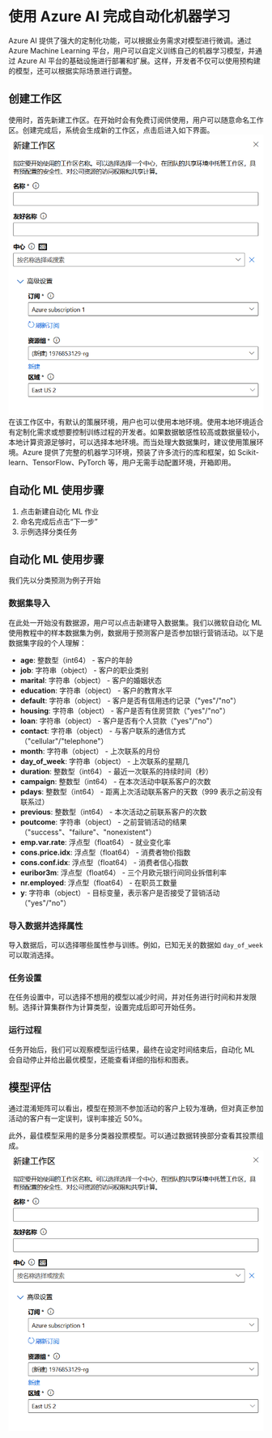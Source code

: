 # 使用 Azure AI 完成自动化机器学习

Azure AI 提供了强大的定制化功能，可以根据业务需求对模型进行微调。通过 Azure Machine Learning 平台，用户可以自定义训练自己的机器学习模型，并通过 Azure AI 平台的基础设施进行部署和扩展。这样，开发者不仅可以使用预构建的模型，还可以根据实际场景进行调整。

## 创建工作区

使用时，首先新建工作区。在开始时会有免费订阅供使用，用户可以随意命名工作区。创建完成后，系统会生成新的工作区，点击后进入如下界面。
![1](images/1.png)
在该工作区中，有默认的策展环境，用户也可以使用本地环境。使用本地环境适合有定制化需求或想要控制训练过程的开发者。如果数据敏感性较高或数据量较小，本地计算资源足够时，可以选择本地环境。而当处理大数据集时，建议使用策展环境。Azure 提供了完整的机器学习环境，预装了许多流行的库和框架，如 Scikit-learn、TensorFlow、PyTorch 等，用户无需手动配置环境，开箱即用。

## 自动化 ML 使用步骤

1. 点击新建自动化 ML 作业
2. 命名完成后点击“下一步”
3. 示例选择分类任务

## 自动化 ML 使用步骤
我们先以分类预测为例子开始

### 数据集导入
在此处一开始没有数据源，用户可以点击新建导入数据集。我们以微软自动化 ML 使用教程中的样本数据集为例，数据用于预测客户是否参加银行营销活动。以下是数据集字段的个人理解：

- **age**: 整数型（int64） - 客户的年龄
- **job**: 字符串（object） - 客户的职业类别
- **marital**: 字符串（object） - 客户的婚姻状态
- **education**: 字符串（object） - 客户的教育水平
- **default**: 字符串（object） - 客户是否有信用违约记录（"yes"/"no"）
- **housing**: 字符串（object） - 客户是否有住房贷款（"yes"/"no"）
- **loan**: 字符串（object） - 客户是否有个人贷款（"yes"/"no"）
- **contact**: 字符串（object） - 与客户联系的通信方式（"cellular"/"telephone"）
- **month**: 字符串（object） - 上次联系的月份
- **day_of_week**: 字符串（object） - 上次联系的星期几
- **duration**: 整数型（int64） - 最近一次联系的持续时间（秒）
- **campaign**: 整数型（int64） - 在本次活动中联系客户的次数
- **pdays**: 整数型（int64） - 距离上次活动联系客户的天数（999 表示之前没有联系过）
- **previous**: 整数型（int64） - 本次活动之前联系客户的次数
- **poutcome**: 字符串（object） - 之前营销活动的结果（"success"、"failure"、"nonexistent"）
- **emp.var.rate**: 浮点型（float64） - 就业变化率
- **cons.price.idx**: 浮点型（float64） - 消费者物价指数
- **cons.conf.idx**: 浮点型（float64） - 消费者信心指数
- **euribor3m**: 浮点型（float64） - 三个月欧元银行间同业拆借利率
- **nr.employed**: 浮点型（float64） - 在职员工数量
- **y**: 字符串（object） - 目标变量，表示客户是否接受了营销活动（"yes"/"no"）

### 导入数据并选择属性
导入数据后，可以选择哪些属性参与训练。例如，已知无关的数据如 `day_of_week` 可以取消选择。

### 任务设置
在任务设置中，可以选择不想用的模型以减少时间，并对任务进行时间和并发限制。选择计算集群作为计算类型，设置完成后即可开始任务。

### 运行过程
任务开始后，我们可以观察模型运行结果，最终在设定时间结束后，自动化 ML 会自动停止并给出最优模型，还能查看详细的指标和图表。

## 模型评估

通过混淆矩阵可以看出，模型在预测不参加活动的客户上较为准确，但对真正参加活动的客户有一定误判，误判率接近 50%。

此外，最佳模型采用的是多分类器投票模型。可以通过数据转换部分查看其投票组成。
![这是一个示例图片](images/1.png)
